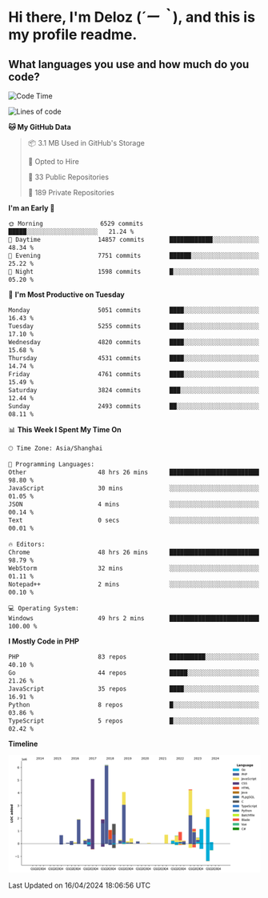 # **Hi there, I'm Deloz (*´ー｀*), and this is my profile readme.**

## **What languages you use and how much do you code?**

<!--START_SECTION:waka-->
![Code Time](http://img.shields.io/badge/Code%20Time-3%2C774%20hrs%2037%20mins-blue)

![Lines of code](https://img.shields.io/badge/From%20Hello%20World%20I%27ve%20Written-36.9%20million%20lines%20of%20code-blue)

**🐱 My GitHub Data** 

> 📦 3.1 MB Used in GitHub's Storage 
 > 
> 💼 Opted to Hire
 > 
> 📜 33 Public Repositories 
 > 
> 🔑 189 Private Repositories 
 > 
**I'm an Early 🐤** 

```text
🌞 Morning                6529 commits        █████░░░░░░░░░░░░░░░░░░░░   21.24 % 
🌆 Daytime                14857 commits       ████████████░░░░░░░░░░░░░   48.34 % 
🌃 Evening                7751 commits        ██████░░░░░░░░░░░░░░░░░░░   25.22 % 
🌙 Night                  1598 commits        █░░░░░░░░░░░░░░░░░░░░░░░░   05.20 % 
```
📅 **I'm Most Productive on Tuesday** 

```text
Monday                   5051 commits        ████░░░░░░░░░░░░░░░░░░░░░   16.43 % 
Tuesday                  5255 commits        ████░░░░░░░░░░░░░░░░░░░░░   17.10 % 
Wednesday                4820 commits        ████░░░░░░░░░░░░░░░░░░░░░   15.68 % 
Thursday                 4531 commits        ████░░░░░░░░░░░░░░░░░░░░░   14.74 % 
Friday                   4761 commits        ████░░░░░░░░░░░░░░░░░░░░░   15.49 % 
Saturday                 3824 commits        ███░░░░░░░░░░░░░░░░░░░░░░   12.44 % 
Sunday                   2493 commits        ██░░░░░░░░░░░░░░░░░░░░░░░   08.11 % 
```


📊 **This Week I Spent My Time On** 

```text
🕑︎ Time Zone: Asia/Shanghai

💬 Programming Languages: 
Other                    48 hrs 26 mins      █████████████████████████   98.80 % 
JavaScript               30 mins             ░░░░░░░░░░░░░░░░░░░░░░░░░   01.05 % 
JSON                     4 mins              ░░░░░░░░░░░░░░░░░░░░░░░░░   00.14 % 
Text                     0 secs              ░░░░░░░░░░░░░░░░░░░░░░░░░   00.01 % 

🔥 Editors: 
Chrome                   48 hrs 26 mins      █████████████████████████   98.79 % 
WebStorm                 32 mins             ░░░░░░░░░░░░░░░░░░░░░░░░░   01.11 % 
Notepad++                2 mins              ░░░░░░░░░░░░░░░░░░░░░░░░░   00.10 % 

💻 Operating System: 
Windows                  49 hrs 2 mins       █████████████████████████   100.00 % 
```

**I Mostly Code in PHP** 

```text
PHP                      83 repos            ██████████░░░░░░░░░░░░░░░   40.10 % 
Go                       44 repos            █████░░░░░░░░░░░░░░░░░░░░   21.26 % 
JavaScript               35 repos            ████░░░░░░░░░░░░░░░░░░░░░   16.91 % 
Python                   8 repos             █░░░░░░░░░░░░░░░░░░░░░░░░   03.86 % 
TypeScript               5 repos             █░░░░░░░░░░░░░░░░░░░░░░░░   02.42 % 
```



**Timeline**

![Lines of Code chart](https://raw.githubusercontent.com/deloz/deloz/main/assets/bar_graph.png)


 Last Updated on 16/04/2024 18:06:56 UTC
<!--END_SECTION:waka-->
